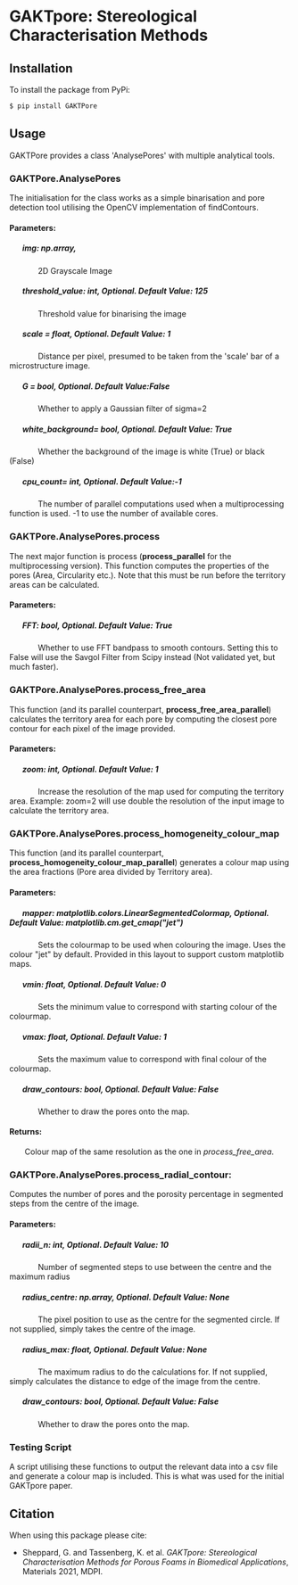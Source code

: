 # GAKTpore: Stereological Characterisation Methods

## Installation
To install the package from PyPi:

```bash
$ pip install GAKTPore
```

## Usage

GAKTPore provides a class 'AnalysePores' with multiple analytical tools. 

### GAKTPore.**AnalysePores**
The initialisation for the class works as a simple binarisation and pore detection tool utilising the OpenCV implementation of findContours.

#### **Parameters:** 

##### &nbsp;&nbsp;&nbsp;&nbsp;&nbsp;&nbsp; img: np.array,
&nbsp;&nbsp;&nbsp;&nbsp;&nbsp;&nbsp;&nbsp;&nbsp;&nbsp;&nbsp;&nbsp;&nbsp; 2D Grayscale Image
##### &nbsp;&nbsp;&nbsp;&nbsp;&nbsp;&nbsp; threshold_value: int, *Optional*. Default Value: 125
&nbsp;&nbsp;&nbsp;&nbsp;&nbsp;&nbsp;&nbsp;&nbsp;&nbsp;&nbsp;&nbsp;&nbsp; Threshold value for binarising the image
##### &nbsp;&nbsp;&nbsp;&nbsp;&nbsp;&nbsp; scale = float, *Optional*. Default Value: 1
&nbsp;&nbsp;&nbsp;&nbsp;&nbsp;&nbsp;&nbsp;&nbsp;&nbsp;&nbsp;&nbsp;&nbsp; Distance per pixel, presumed to be taken from the 'scale' bar of a microstructure image.
##### &nbsp;&nbsp;&nbsp;&nbsp;&nbsp;&nbsp; G = bool, *Optional*. Default Value:False
&nbsp;&nbsp;&nbsp;&nbsp;&nbsp;&nbsp;&nbsp;&nbsp;&nbsp;&nbsp;&nbsp;&nbsp; Whether to apply a Gaussian filter of sigma=2
##### &nbsp;&nbsp;&nbsp;&nbsp;&nbsp;&nbsp; white_background= bool, *Optional*. Default Value: True
&nbsp;&nbsp;&nbsp;&nbsp;&nbsp;&nbsp;&nbsp;&nbsp;&nbsp;&nbsp;&nbsp;&nbsp; Whether the background of the image is white (True) or black (False)
##### &nbsp;&nbsp;&nbsp;&nbsp;&nbsp;&nbsp; cpu_count= int, *Optional*. Default Value:-1
&nbsp;&nbsp;&nbsp;&nbsp;&nbsp;&nbsp;&nbsp;&nbsp;&nbsp;&nbsp;&nbsp;&nbsp; The number of parallel computations used when a multiprocessing function is used. -1 to use the number of available cores.

### GAKTPore.AnalysePores.**process**
The next major function is process (**process_parallel** for the multiprocessing version). This function computes the properties of the pores (Area, Circularity etc.).
Note that this must be run before the territory areas can be calculated.

#### **Parameters:** 
##### &nbsp;&nbsp;&nbsp;&nbsp;&nbsp;&nbsp; FFT: bool, *Optional*. Default Value: True
&nbsp;&nbsp;&nbsp;&nbsp;&nbsp;&nbsp;&nbsp;&nbsp;&nbsp;&nbsp;&nbsp;&nbsp; Whether to use FFT bandpass to smooth contours. Setting this to False will use the Savgol Filter from Scipy instead (Not validated yet, but much faster).

### GAKTPore.AnalysePores.**process_free_area**
This function (and its parallel counterpart, **process_free_area_parallel**) calculates the territory area for each pore by computing the closest pore contour for each pixel of the image provided.

#### **Parameters:** 
##### &nbsp;&nbsp;&nbsp;&nbsp;&nbsp;&nbsp; zoom: int, *Optional*. Default Value: 1
&nbsp;&nbsp;&nbsp;&nbsp;&nbsp;&nbsp;&nbsp;&nbsp;&nbsp;&nbsp;&nbsp;&nbsp; Increase the resolution of the map used for computing the territory area. Example: zoom=2 will use double the resolution of the input image to calculate the territory area.

### GAKTPore.AnalysePores.**process_homogeneity_colour_map**
This function (and its parallel counterpart, **process_homogeneity_colour_map_parallel**) generates a colour map using the area fractions (Pore area divided by Territory area).
#### **Parameters:** 
##### &nbsp;&nbsp;&nbsp;&nbsp;&nbsp;&nbsp; mapper: matplotlib.colors.LinearSegmentedColormap, *Optional*. Default Value: matplotlib.cm.get_cmap("jet")
&nbsp;&nbsp;&nbsp;&nbsp;&nbsp;&nbsp;&nbsp;&nbsp;&nbsp;&nbsp;&nbsp;&nbsp; Sets the colourmap to be used when colouring the image. Uses the colour "jet" by default. Provided in this layout to support custom matplotlib maps.
##### &nbsp;&nbsp;&nbsp;&nbsp;&nbsp;&nbsp; vmin: float, *Optional*. Default Value: 0
&nbsp;&nbsp;&nbsp;&nbsp;&nbsp;&nbsp;&nbsp;&nbsp;&nbsp;&nbsp;&nbsp;&nbsp; Sets the minimum value to correspond with starting colour of the colourmap. 
##### &nbsp;&nbsp;&nbsp;&nbsp;&nbsp;&nbsp; vmax: float, *Optional*. Default Value: 1
&nbsp;&nbsp;&nbsp;&nbsp;&nbsp;&nbsp;&nbsp;&nbsp;&nbsp;&nbsp;&nbsp;&nbsp; Sets the maximum value to correspond with final colour of the colourmap. 
##### &nbsp;&nbsp;&nbsp;&nbsp;&nbsp;&nbsp; draw_contours: bool, *Optional*. Default Value: False
&nbsp;&nbsp;&nbsp;&nbsp;&nbsp;&nbsp;&nbsp;&nbsp;&nbsp;&nbsp;&nbsp;&nbsp; Whether to draw the pores onto the map.
  
#### **Returns:**  
&nbsp;&nbsp;&nbsp;&nbsp;&nbsp;&nbsp; Colour map of the same resolution as the one in *process_free_area*.

### GAKTPore.AnalysePores.**process_radial_contour**:
  Computes the number of pores and the porosity percentage in segmented steps from the centre of the image.
#### **Parameters:** 

##### &nbsp;&nbsp;&nbsp;&nbsp;&nbsp;&nbsp; radii_n: int, *Optional*. Default Value: 10
&nbsp;&nbsp;&nbsp;&nbsp;&nbsp;&nbsp;&nbsp;&nbsp;&nbsp;&nbsp;&nbsp;&nbsp; Number of segmented steps to use between the centre and the maximum radius

##### &nbsp;&nbsp;&nbsp;&nbsp;&nbsp;&nbsp; radius_centre: np.array, *Optional*. Default Value: None
&nbsp;&nbsp;&nbsp;&nbsp;&nbsp;&nbsp;&nbsp;&nbsp;&nbsp;&nbsp;&nbsp;&nbsp; The pixel position to use as the centre for the segmented circle. If not supplied, simply takes the centre of the image.

##### &nbsp;&nbsp;&nbsp;&nbsp;&nbsp;&nbsp; radius_max: float, *Optional*. Default Value: None
&nbsp;&nbsp;&nbsp;&nbsp;&nbsp;&nbsp;&nbsp;&nbsp;&nbsp;&nbsp;&nbsp;&nbsp; The maximum radius to do the calculations for. If not supplied, simply calculates the distance to edge of the image from the centre.

##### &nbsp;&nbsp;&nbsp;&nbsp;&nbsp;&nbsp; draw_contours: bool, *Optional*. Default Value: False
&nbsp;&nbsp;&nbsp;&nbsp;&nbsp;&nbsp;&nbsp;&nbsp;&nbsp;&nbsp;&nbsp;&nbsp; Whether to draw the pores onto the map.

### Testing Script

A script utilising these functions to output the relevant data into a csv file and generate a colour map is included. This is what was used for the initial GAKTpore paper.

## Citation

When using this package please cite:

*   Sheppard, G. and Tassenberg, K. et al. _GAKTpore: Stereological Characterisation Methods for Porous Foams in Biomedical Applications_, Materials 2021, MDPI.
